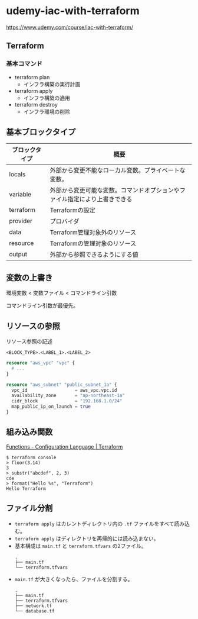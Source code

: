 # udemy-iac-with-terraform

https://www.udemy.com/course/iac-with-terraform/

## Terraform

### 基本コマンド

- terraform plan
  - インフラ構築の実行計画
- terraform apply
  - インフラ構築の適用
- terraform destroy
  - インフラ環境の削除

## 基本ブロックタイプ

| ブロックタイプ   | 概要                                    |
|-----------|---------------------------------------|
| locals    | 外部から変更不能なローカル変数。プライベートな変数。            |
| variable  | 外部から変更可能な変数。コマンドオプションやファイル指定により上書きできる |
| terraform | Terraformの設定                          |
| provider  | プロバイダ                                 |
| data      | Terraform管理対象外のリソース                   |
| resource  | Terraformの管理対象のリソース                   |
| output    | 外部から参照できるようにする値                       |

## 変数の上書き

環境変数 < 変数ファイル < コマンドライン引数

コマンドライン引数が最優先。

## リソースの参照

リソース参照の記述

```text
<BLOCK_TYPE>.<LABEL_1>.<LABEL_2>
```

```terraform
resource "aws_vpc" "vpc" {
  # ...
}

resource "aws_subnet" "public_subnet_1a" {
  vpc_id                  = aws_vpc.vpc.id
  availability_zone       = "ap-northeast-1a"
  cidr_block              = "192.168.1.0/24"
  map_public_ip_on_launch = true
}
```

## 組み込み関数

[Functions - Configuration Language | Terraform](https://developer.hashicorp.com/terraform/language/functions)

```
$ terraform console
> floor(3.14)
3
> substr("abcdef", 2, 3)
cde
> format("Hello %s", "Terraform")
Hello Terraform
```

## ファイル分割

- `terraform apply` はカレントディレクトリ内の `.tf` ファイルをすべて読み込む。
- `terraform apply` はディレクトリを再帰的には読み込まない。
- 基本構成は `main.tf` と `terraform.tfvars` の2ファイル。
  ```text
  .
  ├── main.tf
  └── terraform.tfvars
  ```
- `main.tf` が大きくなったら、ファイルを分割する。
  ```text
  .
  ├── main.tf
  ├── terraform.tfvars
  ├── network.tf
  └── database.tf
  ```
